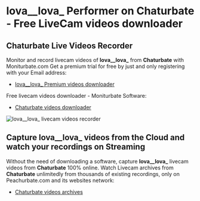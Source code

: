 # lova__lova_ Performer on Chaturbate - Free LiveCam videos downloader

## Chaturbate Live Videos Recorder

Monitor and record livecam videos of **lova__lova_** from **Chaturbate** with Moniturbate.com
Get a premium trial for free by just and only registering with your Email address:
* [lova__lova_ Premium videos downloader](https://moniturbate.com/request-demo-licence-key.html)

Free livecam videos downloader - Moniturbate Software:
* [Chaturbate videos downloader](https://moniturbate.com/moniturbate-download-software.html)

![lova__lova_ livecam videos recorder](https://peachurnet.com/templates/moniturbate-software.png)


## Capture lova__lova_ videos from the Cloud and watch your recordings on Streaming

Without the need of downloading a software, capture **lova__lova_** livecam videos from **Chaturbate** 100% online.
Watch Livecam archives from **Chaturbate** unlimitedly from thousands of existing recordings, only on Peachurbate.com and its websites network:
* [Chaturbate videos archives](https://peachurnet.com/)